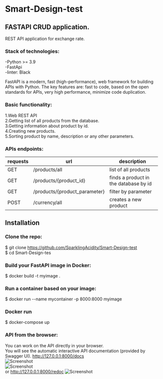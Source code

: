 # Smart-Design-test
## FASTAPI CRUD application.
REST API application for exchange rate.<br>

### Stack of technologies:<br>
-Python >= 3.9<br>
-FastApi<br>
-linter: Black<br>

FastAPI is a modern, fast (high-performance), web framework for building APIs with Python.
The key features are: fast to code, based on the open standards for APIs,
very high performance, minimize code duplication.

### Basic functionality:<br>
1.Web REST API<br>
2.Getting list of all products from the database.<br>
3.Getting information about product by id.<br>
4.Creating new products. <br>
5.Sorting product by name, description or any other parameters.

### APIs endpoints:<br>
| requests | url | description  |
| ------- | --- | --- |
| GET | /products/all | list of all products  |
| GET | /products/{product_id} | finds a product in the database by id |
| GET | /products/{product_parameter} | filter by parameter |
| POST | /currency/all | creates a new product |





## Installation
### Clone the repo:<br>

$ git clone https://github.com/SparklingAcidity/Smart-Design-test <br>
$ cd Smart-Design-tes<br>

### Build your FastAPI image in Docker:
$ docker build -t myimage . <br>

### Run a container based on your image:
$ docker run --name mycontainer -p 8000:8000 myimage <br>

### Docker run 
$ docker-compose up




### API from the browser:
You can work on the API directly in your browser.<br>
You will see the automatic interactive API documentation (provided by Swagger UI).
http://127.0.0.1:8000/docs <br>
![Screenshot]() <br>
![Screenshot]() <br>
or http://127.0.0.1:8000/redoc
![Screenshot]()
